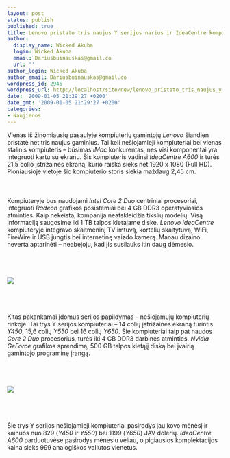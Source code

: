 ```yaml
---
layout: post
status: publish
published: true
title: Lenovo pristato tris naujus Y serijos narius ir IdeaCentre kompiuterį
author:
  display_name: Wicked Akuba
  login: Wicked Akuba
  email: Dariusbuinauskas@gmail.co
  url: ''
author_login: Wicked Akuba
author_email: Dariusbuinauskas@gmail.co
wordpress_id: 2946
wordpress_url: http://localhost/site/new/lenovo_pristato_tris_naujus_y_serijos_narius_ir_ideacentre_kompiuteri/
date: '2009-01-05 21:29:27 +0200'
date_gmt: '2009-01-05 21:29:27 +0200'
categories:
- Naujienos
---
```

<p>Vienas iš žinomiausių pasaulyje kompiuterių gamintojų <i>Lenovo</i> šiandien pristatė net tris naujus gaminius. Tai keli nešiojamieji kompiuteriai bei vienas stalinis kompiuteris – būsimas <i>iMac</i> konkurentas, nes visi komponentai yra integruoti kartu su ekranu. Šis kompiuteris vadinsi <i>IdeaCentre A600</i> ir turės 21,5 colio įstrižainės ekraną, kurio raiška sieks net 1920 x 1080 (Full HD). Ploniausioje vietoje šio kompiuterio storis siekia maždaug 2,45 cm.<br />
<br><br />
<br>Kompiuteryje bus naudojami <i>Intel Core 2 Duo</i> centriniai procesoriai, integruoti <i>Radeon</i> grafikos posistemiai bei 4 GB DDR3 operatyviosios atminties. Kaip nekeista, kompanija neatskleidžia tikslių modelių. Visą informaciją saugosime iki 1 TB talpos kietajame diske. <i>Lenovo IdeaCentre</i> kompiuteryje integravo skaitmeninį TV imtuvą, kortelių skaitytuvą, WiFi, FireWire ir USB jungtis bei internetinę vaizdo kamerą.  Manau dizaino neverta aptarinėti – neabejoju, kad jis susilauks itin daug dėmesio.<br />
<br><br />
<br><br><img src="http://www.technews.lt/upl/Failai/lenovoidea.jpg"><br><br />
<br><br />
<br>Kitas pakankamai įdomus serijos papildymas – nešiojamųjų kompiuterių rinkoje. Tai trys Y serijos kompiuteriai – 14 colių įstrižainės ekraną turintis <i>Y450</i>, 15,6 colių <i>Y550</i> bei 16 colių <i>Y650</i>. Šie kompiuteriai taip pat naudos <i>Core 2 Duo</i> procesorius, turės iki 4 GB DDR3 darbinės atminties, <i>Nvidia GeForce</i> grafikos sprendimą, 500 GB talpos kietąjį diską bei įvairią gamintojo programinę įrangą.<br />
<br><br />
<br><br><img src="http://img293.imageshack.us/img293/3339/lenovoyseriesci3.jpg"><br><br />
<br><br />
<br>Šie trys Y serijos nešiojamieji kompiuteriai pasirodys jau kovo mėnėsį ir kainuos nuo 829 (<i>Y450</i> ir <i>Y550</i>) bei 1199 (<i>Y650</i>) JAV dolerių. <i>IdeaCentre A600</i> parduotuvėse pasirodys mėnesiu vėliau, o pigiausios komplektacijos kaina sieks 999 analogiškos valiutos vienetus.<br />
<br><br />
<br><br />
<br></p>
